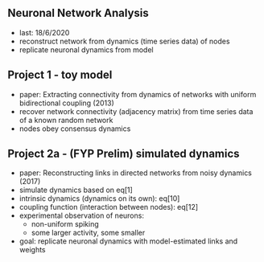 ## Neuronal Network Analysis

* last: 18/6/2020
* reconstruct network from dynamics (time series data) of nodes
* replicate neuronal dynamics from model

## Project 1 - toy model

* paper: Extracting connectivity from dynamics of networks with uniform bidirectional coupling (2013)
* recover network connectivity (adjacency matrix) from time series data of a known random network
* nodes obey consensus dynamics

## Project 2a - (FYP Prelim) simulated dynamics

* paper: Reconstructing links in directed networks from noisy dynamics (2017)
* simulate dynamics based on eq[1]
* intrinsic dynamics (dynamics on its own): eq[10]
* coupling function (interaction between nodes): eq[12]
* experimental observation of neurons:
    - non-uniform spiking
    - some larger activity, some smaller
* goal: replicate neuronal dynamics with model-estimated links and weights

